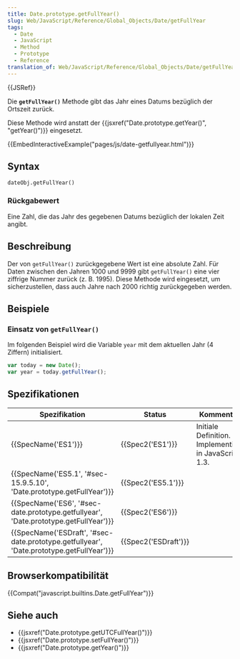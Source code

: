 ```yaml
---
title: Date.prototype.getFullYear()
slug: Web/JavaScript/Reference/Global_Objects/Date/getFullYear
tags:
  - Date
  - JavaScript
  - Method
  - Prototype
  - Reference
translation_of: Web/JavaScript/Reference/Global_Objects/Date/getFullYear
---
```

{{JSRef}}

Die **`getFullYear()`** Methode gibt das Jahr eines Datums bezüglich der Ortszeit zurück.

Diese Methode wird anstatt der {{jsxref("Date.prototype.getYear()", "getYear()")}} eingesetzt.

{{EmbedInteractiveExample("pages/js/date-getfullyear.html")}}

## Syntax

    dateObj.getFullYear()

### Rückgabewert

Eine Zahl, die das Jahr des gegebenen Datums bezüglich der lokalen Zeit angibt.

## Beschreibung

Der von `getFullYear()` zurückgegebene Wert ist eine absolute Zahl. Für Daten zwischen den Jahren 1000 und 9999 gibt `getFullYear()` eine vier ziffrige Nummer zurück (z. B. 1995). Diese Methode wird eingesetzt, um sicherzustellen, dass auch Jahre nach 2000 richtig zurückgegeben werden.

## Beispiele

### Einsatz von `getFullYear()`

Im folgenden Beispiel wird die Variable `year` mit dem aktuellen Jahr (4 Ziffern) initialisiert.

```js
var today = new Date();
var year = today.getFullYear();
```

## Spezifikationen

| Spezifikation                                                                                                        | Status                       | Kommentar                                             |
| -------------------------------------------------------------------------------------------------------------------- | ---------------------------- | ----------------------------------------------------- |
| {{SpecName('ES1')}}                                                                                             | {{Spec2('ES1')}}         | Initiale Definition. Implementiert in JavaScript 1.3. |
| {{SpecName('ES5.1', '#sec-15.9.5.10', 'Date.prototype.getFullYear')}}                         | {{Spec2('ES5.1')}}     |                                                       |
| {{SpecName('ES6', '#sec-date.prototype.getfullyear', 'Date.prototype.getFullYear')}}     | {{Spec2('ES6')}}         |                                                       |
| {{SpecName('ESDraft', '#sec-date.prototype.getfullyear', 'Date.prototype.getFullYear')}} | {{Spec2('ESDraft')}} |                                                       |

## Browserkompatibilität

{{Compat("javascript.builtins.Date.getFullYear")}}

## Siehe auch

- {{jsxref("Date.prototype.getUTCFullYear()")}}
- {{jsxref("Date.prototype.setFullYear()")}}
- {{jsxref("Date.prototype.getYear()")}}
